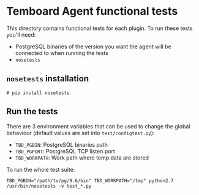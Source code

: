 # Temboard Agent functional tests

This directory contains functional tests for each plugin. To run these tests you'll need:
  * PostgreSQL binaries of the version you want the agent will be connected to when running the tests
  * `nosetests`

## `nosetests` installation

``` console
# pip install nosetests
```

## Run the tests

There are 3 environment variables that can be used to change the global behaviour (default values are set into `test/configtest.py`):
  * `TBD_PGBIN`: PostgreSQL binaries path
  * `TBD_PGPORT`: PostgreSQL TCP listen port
  * `TBD_WORKPATH`: Work path where temp data are stored

To run the whole test suite:
``` console
TBD_PGBIN="/path/to/pg/9.6/bin" TBD_WORKPATH="/tmp" python2.7 /usr/bin/nosetests -v test_*.py
```
